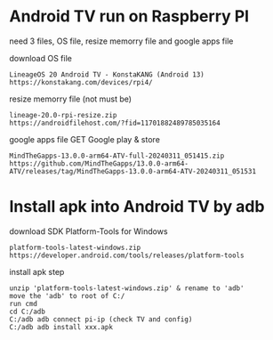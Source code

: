# Android TV run on Raspberry PI
need 3 files, OS file, resize memorry file and google apps file

download OS file

    LineageOS 20 Android TV - KonstaKANG (Android 13)
    https://konstakang.com/devices/rpi4/
resize memorry file (not must be)

    lineage-20.0-rpi-resize.zip
    https://androidfilehost.com/?fid=11701882489785035164
google apps file GET Google play & store

    MindTheGapps-13.0.0-arm64-ATV-full-20240311_051415.zip
    https://github.com/MindTheGapps/13.0.0-arm64-ATV/releases/tag/MindTheGapps-13.0.0-arm64-ATV-20240311_051531

# Install apk into Android TV by adb
download SDK Platform-Tools for Windows

    platform-tools-latest-windows.zip
    https://developer.android.com/tools/releases/platform-tools

install apk step
    
    unzip 'platform-tools-latest-windows.zip' & rename to 'adb'
    move the 'adb' to root of C:/
    run cmd
    cd C:/adb
    C:/adb adb connect pi-ip (check TV and config)
    C:/adb adb install xxx.apk
    
